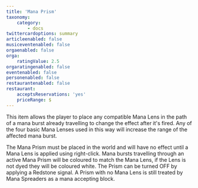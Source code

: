```yaml
---
title: 'Mana Prism'
taxonomy:
    category:
        - docs
twittercardoptions: summary
articleenabled: false
musiceventenabled: false
orgaenabled: false
orga:
    ratingValue: 2.5
orgaratingenabled: false
eventenabled: false
personenabled: false
restaurantenabled: false
restaurant:
    acceptsReservations: 'yes'
    priceRange: $
---
```


This item allows the player to place any compatible Mana Lens in the path of a mana burst already travelling to change the effect after it's fired. Any of the four basic Mana Lenses used in this way will increase the range of the affected mana burst.

The Mana Prism must be placed in the world and will have no effect until a Mana Lens is applied using right-click. Mana bursts travelling through an active Mana Prism will be coloured to match the Mana Lens, if the Lens is not dyed they will be coloured white. The Prism can be turned OFF by applying a Redstone signal. A Prism with no Mana Lens is still treated by Mana Spreaders as a mana accepting block.
